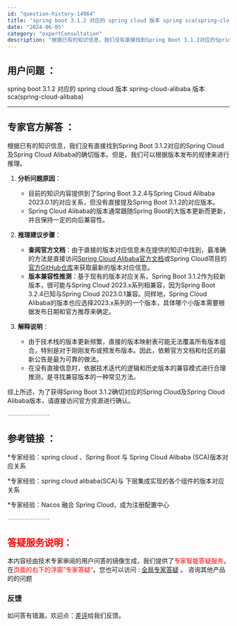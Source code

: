 ```yaml
---
id: "question-history-14964"
title: "spring boot 3.1.2 对应的 spring cloud 版本 spring sca(spring-cloud-alibaba)"
date: "2024-06-05"
category: "expertConsultation"
description: "根据已有的知识信息，我们没有直接找到Spring Boot 3.1.2对应的Spring Cloud及Spring Cloud Alibaba的确切版本。但是，我们可以根据版本发布的规律来进行推理。1. **分析问题原因**：   - 目前的知识内容提供到了Spring Boot 3.2.4与Spr"
---
```


## 用户问题 ： 
 spring boot 3.1.2 对应的 spring cloud 版本 spring-cloud-alibaba 版本 sca(spring-cloud-alibaba) 

---------------
## 专家官方解答 ：

根据已有的知识信息，我们没有直接找到Spring Boot 3.1.2对应的Spring Cloud及Spring Cloud Alibaba的确切版本。但是，我们可以根据版本发布的规律来进行推理。

1. **分析问题原因**：
   - 目前的知识内容提供到了Spring Boot 3.2.4与Spring Cloud Alibaba 2023.0.1的对应关系，但没有直接提及Spring Boot 3.1.2的对应版本。
   - Spring Cloud Alibaba的版本通常跟随Spring Boot的大版本更新而更新，并且保持一定的向后兼容性。

2. **推理建议步骤**：
   - **查阅官方文档**：由于直接的版本对应信息未在提供的知识中找到，最准确的方法是直接访问[Spring Cloud Alibaba官方文档](https://sca.aliyun.com/docs/2023/overview/version-explain/)或Spring Cloud项目的[官方GitHub仓库](https://github.com/spring-cloud)来获取最新的版本对应信息。
   - **版本兼容性推测**：基于现有的版本对应关系，Spring Boot 3.1.2作为较新版本，很可能与Spring Cloud 2023.x系列相兼容，因为Spring Boot 3.2.4已知与Spring Cloud 2023.0.1兼容。同样地，Spring Cloud Alibaba的版本也应选择2023.x系列的一个版本，具体哪个小版本需要根据发布日期和官方推荐来确定。

3. **解释说明**：
   - 由于技术栈的版本更新频繁，直接的版本映射表可能无法覆盖所有版本组合，特别是对于刚刚发布或预发布版本。因此，依赖官方文档和社区的最新公告是最为可靠的做法。
   - 在没有直接信息时，依据技术迭代的逻辑和历史版本的兼容模式进行合理推测，是寻找兼容版本的一种常见方法。

综上所述，为了获得Spring Boot 3.1.2确切对应的Spring Cloud及Spring Cloud Alibaba版本，请直接访问官方资源进行确认。


<font color="#949494">---------------</font> 


## 参考链接 ：

*专家经验：spring cloud 、Spring Boot 与 Spring Cloud Alibaba (SCA)版本对应关系 
 
 *专家经验：spring cloud alibaba(SCA)与 下层集成实现的各个组件的版本对应关系 
 
 *专家经验：Nacos 融合 Spring Cloud，成为注册配置中心 


 <font color="#949494">---------------</font> 
 


## <font color="#FF0000">答疑服务说明：</font> 

本内容经由技术专家审阅的用户问答的镜像生成，我们提供了<font color="#FF0000">专家智能答疑服务</font>，在<font color="#FF0000">页面的右下的浮窗”专家答疑“</font>。您也可以访问 : [全局专家答疑](https://opensource.alibaba.com/chatBot) 。 咨询其他产品的的问题

### 反馈
如问答有错漏，欢迎点：[差评](https://ai.nacos.io/user/feedbackByEnhancerGradePOJOID?enhancerGradePOJOId=15075)给我们反馈。
